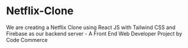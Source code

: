 # Netflix-Clone
 We are creating a Netflix Clone using React JS with Tailwind CSS and Firebase as our backend server - A Front End Web Developer Project by Code Commerce
